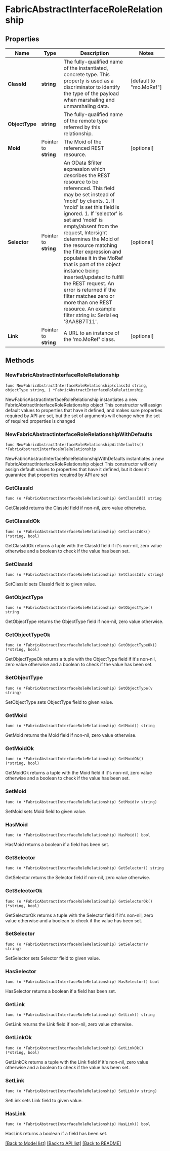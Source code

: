 # FabricAbstractInterfaceRoleRelationship

## Properties

Name | Type | Description | Notes
------------ | ------------- | ------------- | -------------
**ClassId** | **string** | The fully-qualified name of the instantiated, concrete type. This property is used as a discriminator to identify the type of the payload when marshaling and unmarshaling data. | [default to "mo.MoRef"]
**ObjectType** | **string** | The fully-qualified name of the remote type referred by this relationship. | 
**Moid** | Pointer to **string** | The Moid of the referenced REST resource. | [optional] 
**Selector** | Pointer to **string** | An OData $filter expression which describes the REST resource to be referenced. This field may be set instead of &#39;moid&#39; by clients. 1. If &#39;moid&#39; is set this field is ignored. 1. If &#39;selector&#39; is set and &#39;moid&#39; is empty/absent from the request, Intersight determines the Moid of the resource matching the filter expression and populates it in the MoRef that is part of the object instance being inserted/updated to fulfill the REST request. An error is returned if the filter matches zero or more than one REST resource. An example filter string is: Serial eq &#39;3AA8B7T11&#39;. | [optional] 
**Link** | Pointer to **string** | A URL to an instance of the &#39;mo.MoRef&#39; class. | [optional] 

## Methods

### NewFabricAbstractInterfaceRoleRelationship

`func NewFabricAbstractInterfaceRoleRelationship(classId string, objectType string, ) *FabricAbstractInterfaceRoleRelationship`

NewFabricAbstractInterfaceRoleRelationship instantiates a new FabricAbstractInterfaceRoleRelationship object
This constructor will assign default values to properties that have it defined,
and makes sure properties required by API are set, but the set of arguments
will change when the set of required properties is changed

### NewFabricAbstractInterfaceRoleRelationshipWithDefaults

`func NewFabricAbstractInterfaceRoleRelationshipWithDefaults() *FabricAbstractInterfaceRoleRelationship`

NewFabricAbstractInterfaceRoleRelationshipWithDefaults instantiates a new FabricAbstractInterfaceRoleRelationship object
This constructor will only assign default values to properties that have it defined,
but it doesn't guarantee that properties required by API are set

### GetClassId

`func (o *FabricAbstractInterfaceRoleRelationship) GetClassId() string`

GetClassId returns the ClassId field if non-nil, zero value otherwise.

### GetClassIdOk

`func (o *FabricAbstractInterfaceRoleRelationship) GetClassIdOk() (*string, bool)`

GetClassIdOk returns a tuple with the ClassId field if it's non-nil, zero value otherwise
and a boolean to check if the value has been set.

### SetClassId

`func (o *FabricAbstractInterfaceRoleRelationship) SetClassId(v string)`

SetClassId sets ClassId field to given value.


### GetObjectType

`func (o *FabricAbstractInterfaceRoleRelationship) GetObjectType() string`

GetObjectType returns the ObjectType field if non-nil, zero value otherwise.

### GetObjectTypeOk

`func (o *FabricAbstractInterfaceRoleRelationship) GetObjectTypeOk() (*string, bool)`

GetObjectTypeOk returns a tuple with the ObjectType field if it's non-nil, zero value otherwise
and a boolean to check if the value has been set.

### SetObjectType

`func (o *FabricAbstractInterfaceRoleRelationship) SetObjectType(v string)`

SetObjectType sets ObjectType field to given value.


### GetMoid

`func (o *FabricAbstractInterfaceRoleRelationship) GetMoid() string`

GetMoid returns the Moid field if non-nil, zero value otherwise.

### GetMoidOk

`func (o *FabricAbstractInterfaceRoleRelationship) GetMoidOk() (*string, bool)`

GetMoidOk returns a tuple with the Moid field if it's non-nil, zero value otherwise
and a boolean to check if the value has been set.

### SetMoid

`func (o *FabricAbstractInterfaceRoleRelationship) SetMoid(v string)`

SetMoid sets Moid field to given value.

### HasMoid

`func (o *FabricAbstractInterfaceRoleRelationship) HasMoid() bool`

HasMoid returns a boolean if a field has been set.

### GetSelector

`func (o *FabricAbstractInterfaceRoleRelationship) GetSelector() string`

GetSelector returns the Selector field if non-nil, zero value otherwise.

### GetSelectorOk

`func (o *FabricAbstractInterfaceRoleRelationship) GetSelectorOk() (*string, bool)`

GetSelectorOk returns a tuple with the Selector field if it's non-nil, zero value otherwise
and a boolean to check if the value has been set.

### SetSelector

`func (o *FabricAbstractInterfaceRoleRelationship) SetSelector(v string)`

SetSelector sets Selector field to given value.

### HasSelector

`func (o *FabricAbstractInterfaceRoleRelationship) HasSelector() bool`

HasSelector returns a boolean if a field has been set.

### GetLink

`func (o *FabricAbstractInterfaceRoleRelationship) GetLink() string`

GetLink returns the Link field if non-nil, zero value otherwise.

### GetLinkOk

`func (o *FabricAbstractInterfaceRoleRelationship) GetLinkOk() (*string, bool)`

GetLinkOk returns a tuple with the Link field if it's non-nil, zero value otherwise
and a boolean to check if the value has been set.

### SetLink

`func (o *FabricAbstractInterfaceRoleRelationship) SetLink(v string)`

SetLink sets Link field to given value.

### HasLink

`func (o *FabricAbstractInterfaceRoleRelationship) HasLink() bool`

HasLink returns a boolean if a field has been set.


[[Back to Model list]](../README.md#documentation-for-models) [[Back to API list]](../README.md#documentation-for-api-endpoints) [[Back to README]](../README.md)



